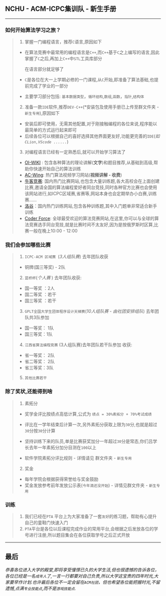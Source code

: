 ## NCHU - ACM-ICPC集训队 - 新生手册

---

### 如何开始算法学习之旅？

>1. 掌握一门编程语言，推荐`C`语言,原因如下
>
>   - 在算法竞赛中最常用的编程语言是`C++`,而`C++`基于`C`之上编写的语言,因此掌握了`C`之后,再加上`C++`中`STL`工具库部分
>
>     在语言部分就足够了
>
>   - `C`是各位在大一上学期必修的一门课程,从`C`开始,即准备了算法基础,也提前完成了学业的一部分
>
>   - 主要学习部分包括: `基本数据类型`，`循环结构`,`数组`,`函数`，`指针`,`结构体`
>
>2. 准备一款`IDE`软件,推荐`DEV-C++`(*安装包及使用手册已上传至群文件夹 -`新生专用`),原因如下
>
>   - 安装后即可使用，无需其他配置,对于刚接触编程的各位来说,程序能以最简单的方式运行起来即可
>   - 后续各位可以根据自己的喜好选择其他界面更友好,功能更完善的`IDE`(*如 `CLion,VScode ......`*)
>
>3. 对编程语言已经有一定熟悉后,就可以开始学习算法了
>
>   - [OI-WIKI](https://oi-wiki.org/lang/helloworld/) : 包含各种算法的理论讲解(**文字**)和题目推荐,从基础到高级,帮助你快速开始自己的算法训练
>   - [AC-Wing](https://www.acwing.com/):  热门算法视频学习网站(**视频讲解 - 收费**)
>   - [牛客竞赛](https://ac.nowcoder.com/acm/contest/vip-index?topCategoryFilter=14): 国内热门比赛网站,也包含大量训练题,各大高校会在上面创建比赛,邀请全国的算法编程爱好者同台竞技,同时各种官方比赛也会使用该网站进行,如ICPC区域赛,省赛等,网站本身也会定期举办小白赛,训练赛......
>   - [洛谷](https://www.luogu.com.cn/training/list)：国内热门训练网站,包含各种训练题,其中入门题单非常适合新手训练
>   - [Coder Force](https://codeforces.com/):  全球最受欢迎的算法竞赛网站,在这里,你可以与全球的算法竞赛选手同台竞技,就是比赛时间不太友好,因为是按俄罗斯时区算,比赛一般在晚上10:00 - 12:00

### 我们会参加哪些比赛

>1. `ICPC-ACM 区域赛 `(*3人组队赛*) 去年团队收获
>   -  铜牌(国三等奖) - 2队
>2. `蓝桥杯`(*个人赛* )  去年团队收获: 
>   - 国一等奖 ：2人 
>   - 国二等奖 ：若干  
>   - 国三等奖 ：若干
>3. `GPLT全国大学生团体程序设计天梯赛`(*10人组队赛 - 由社团安排组队*)  去年团队共3队参加
>   - 国一等奖： 1队  
>   -  国三等奖：1队
>4. `江西省算法编程竞赛` (3人组队赛)去年团队若干队参加 收获:
>   - 省一等奖： 2队   
>   - 省二等奖： 2队 
>   - 省三等奖：3队 
>5. `其他比赛若干`

### 除了奖状,还能得到啥

>1. 素拓分 
>
>   - 奖学金评比按绩点高低计算,公式为  `绩点 = 30%素拓分 + 70%考试成绩`
>
>   - 评比在一学年结束后计算一次,另外素拓分获取上限为`30`分,也就是超过`30`分按`30`分计算
>   - 坚持训练下来的队员,单是比赛获奖加分一年超过`30`分是常态,你们吕学长去年一年素拓分加分目测在`100`以上
>   - 软件学院素拓分评比规则 - 详情请见 群文件夹 - `新生专用`
>
>2. 奖金
>
>   - 每年学院会根据获得荣誉给与奖金鼓励
>   - 奖金发放参考前年发放公示表(`今年滴还没开始`) - 详情见群文件夹 - `新生专用`

### 训练

> 1. 我们已经在`PTA` 平台上为大家准备了一套`友好`的练习题，帮助有心提升自己的童鞋门快速入门
> 2. `PTA`平台是各位以后课程完成作业的常用平台,会根据之后发放各位的学号进行注册,所以题目集会在各位获取学号之后正式开放

---

## 最后

​		*恭喜各位进入大学的殿堂,即将享受憧憬已久的大学生活,但也很遗憾的告诉各位，各位已经是一名`成年人`了,一言一行都要对自己负责,所以大学这宝贵的四年时光,大家要早作计划.也许最后各位不一定会留在`ACM社团`，但也希望各位能把握时光,不留遗憾,点满`专业技能点`,而不是`游戏技能点`.*

